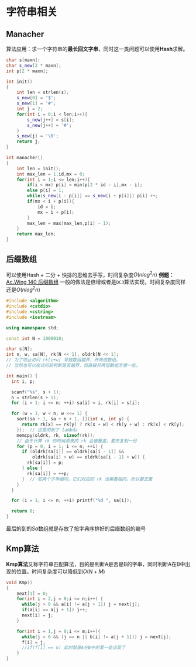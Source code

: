 # 字符串相关
## Manacher
算法应用：求一个字符串的**最长回文字串**，同时这一类问题可以使用**Hash**求解。
```cpp
char s[maxn];
char s_new[2 * maxn];
int p[2 * maxn];

int init()
{
    int len = strlen(s);
    s_new[0] = '$';
    s_new[1] = '#';
    int j = 2;
    for(int i = 0;i < len;i++){
        s_new[j++] = s[i];
        s_new[j++] = '#';
    }
    s_new[j] = '\0';
    return j;
}

int manacher()
{
    int len = init();
    int max_len = 1,id,mx = 0;
    for(int i = 1;i <= len;i++){
        if(i < mx) p[i] = min(p[2 * id - i],mx - i);
        else p[i] = 1;
        while(s_new[i - p[i]] == s_new[i + p[i]]) p[i] ++;
        if(mx < i + p[i]){
            id = i;
            mx = i + p[i];
        }
        max_len = max(max_len,p[i] - 1);
    }
    return max_len;
}

```
## 后缀数组
可以使用Hash + 二分 + 快排的思维去手写，时间复杂度$O(nlog^2{n})$
**例题：**[Ac.Wing 140 后缀数组](https://www.acwing.com/problem/content/description/142/)
一般的做法是倍增或者是`DC3`算法实现，时间复杂度同样还是$O(nlog^2{n})$
```cpp
#include <algorithm>
#include <cstdio>
#include <cstring>
#include <iostream>

using namespace std;

const int N = 1000010;

char s[N];
int n, w, sa[N], rk[N << 1], oldrk[N << 1];
// 为了防止访问 rk[i+w] 导致数组越界，开两倍数组。
// 当然也可以在访问前判断是否越界，但直接开两倍数组方便一些。

int main() {
  int i, p;

  scanf("%s", s + 1);
  n = strlen(s + 1);
  for (i = 1; i <= n; ++i) sa[i] = i, rk[i] = s[i];

  for (w = 1; w < n; w <<= 1) {
    sort(sa + 1, sa + n + 1, [](int x, int y) {
      return rk[x] == rk[y] ? rk[x + w] < rk[y + w] : rk[x] < rk[y];
    });  // 这里用到了 lambda
    memcpy(oldrk, rk, sizeof(rk));
    // 由于计算 rk 的时候原来的 rk 会被覆盖，要先复制一份
    for (p = 0, i = 1; i <= n; ++i) {
      if (oldrk[sa[i]] == oldrk[sa[i - 1]] &&
          oldrk[sa[i] + w] == oldrk[sa[i - 1] + w]) {
        rk[sa[i]] = p;
      } else {
        rk[sa[i]] = ++p;
      }  // 若两个子串相同，它们对应的 rk 也需要相同，所以要去重
    }
  }

  for (i = 1; i <= n; ++i) printf("%d ", sa[i]);

  return 0;
}
```
最后的到的$Sa$数组就是存放了按字典序排好的后缀数组的编号

## Kmp算法

**Kmp算法**又称字符串匹配算法，目的是判断A是否是B的字串，同时判断A在B中出现的位置。时间复杂度可以降低到$O(N + M)$

```cpp
void Kmp()
{
    next[1] = 0;
    for(int i = 2,j = 0;i <= n;i++) {
      while(j > 0 && a[i] != a[j + 1]) j = next[j];
      if(a[i] == a[j + 1]) j++;
      next[i] = j;
    }

    for(int i = 1,j = 0;i <= m;i++){
      while(j > 0 && (j == n || b[i] != a[j + 1])) j = next[j];
      f[i] = j;
      //if(f[i] == n) 此时就是A在B中的某一处出现了
    }
}
```
